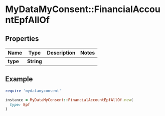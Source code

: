 # MyDataMyConsent::FinancialAccountEpfAllOf

## Properties

| Name | Type | Description | Notes |
| ---- | ---- | ----------- | ----- |
| **type** | **String** |  |  |

## Example

```ruby
require 'mydatamyconsent'

instance = MyDataMyConsent::FinancialAccountEpfAllOf.new(
  type: Epf
)
```

